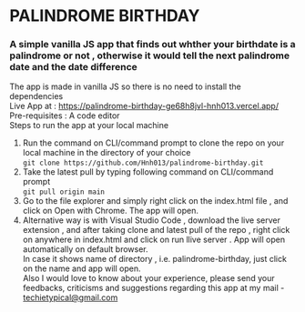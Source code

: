 # PALINDROME BIRTHDAY    
### A simple vanilla JS app that finds out whther your birthdate is a palindrome or not , otherwise it would tell the next palindrome date and the date difference       

The app is made in vanilla JS so there is no need to install the dependencies     
Live App at :   https://palindrome-birthday-ge68h8jvl-hnh013.vercel.app/    
Pre-requisites : A code editor     
Steps to run the app at your local machine     
1. Run the command on CLI/command prompt to clone the repo on your local machine in the directory of your choice     
`git clone https://github.com/Hnh013/palindrome-birthday.git`      
2. Take the latest pull by typing following command on CLI/command prompt      
`git pull origin main`    
3. Go to the file explorer and simply right click on the index.html file , and click on Open with Chrome. The app will open.     
4. Alternative way is with Visual Studio Code , download the live server extension , and after taking clone and latest pull of the repo , right click on anywhere in index.html and click on run llive server . App will open automatically on default browser.     
In case it shows name of directory , i.e. palindrome-birthday, just click on the name and app will open.     
Also I would love to know about your experience, please send your feedbacks, criticisms and suggestions regarding this app at my mail - techietypical@gmail.com
